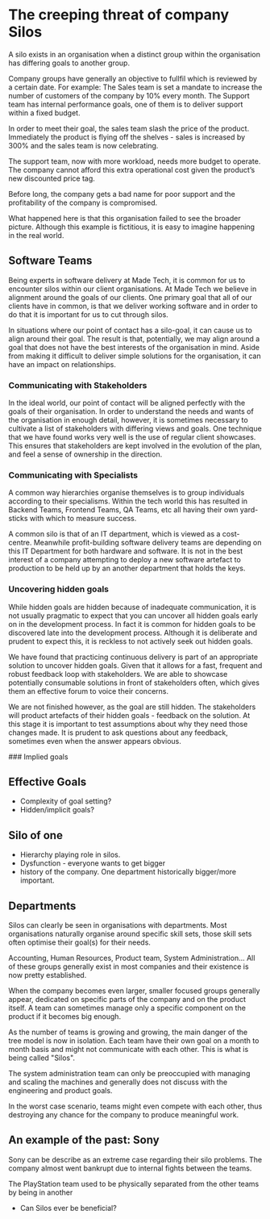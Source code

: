 # The creeping threat of company Silos

A silo exists in an organisation when a distinct group within the organisation has differing goals to another group.

Company groups have generally an objective to fullfil which is reviewed by a certain date.
For example:
The Sales team is set a mandate to increase the number of customers of the company by 10% every month.
The Support team has internal performance goals, one of them is to deliver support within a fixed budget.

In order to meet their goal, the sales team slash the price of the product.
Immediately the product is flying off the shelves - sales is increased by 300% and the sales team is now celebrating.

The support team, now with more workload, needs more budget to operate.
The company cannot afford this extra operational cost given the product’s new discounted price tag.

Before long, the company gets a bad name for poor support and the profitability of the company is compromised.

What happened here is that this organisation failed to see the broader picture.
Although this example is fictitious, it is easy to imagine happening in the real world.

## Software Teams

Being experts in software delivery at Made Tech, it is common for us to encounter silos within our client organisations.
At Made Tech we believe in alignment around the goals of our clients.
One primary goal that all of our clients have in common, is that we deliver working software and in order to do that it is important for us to cut through silos.

In situations where our point of contact has a silo-goal, it can cause us to align around their goal.
The result is that, potentially, we may align around a goal that does not have the best interests of the organisation in mind.
Aside from making it difficult to deliver simple solutions for the organisation, it can have an impact on relationships.

### Communicating with Stakeholders

In the ideal world, our point of contact will be aligned perfectly with the goals of their organisation.
In order to understand the needs and wants of the organisation in enough detail, however, it is sometimes necessary to cultivate a list of stakeholders with differing views and goals.
One technique that we have found works very well is the use of regular client showcases.
This ensures that stakeholders are kept involved in the evolution of the plan, and feel a sense of ownership in the direction.

### Communicating with Specialists

A common way hierarchies organise themselves is to group individuals according to their specialisms.
Within the tech world this has resulted in Backend Teams, Frontend Teams, QA Teams, etc all having their own yard-sticks with which to measure success.

A common silo is that of an IT department, which is viewed as a cost-centre.
Meanwhile profit-building software delivery teams are depending on this IT Department for both hardware and software.
It is not in the best interest of a company attempting to deploy a new software artefact to production to be held up by an another department that holds the keys.

### Uncovering hidden goals

While hidden goals are hidden because of inadequate communication, it is not usually pragmatic to expect that you can uncover all hidden goals early on in the development process.
In fact it is common for hidden goals to be discovered late into the development process.
Although it is deliberate and prudent to expect this, it is reckless to not actively seek out hidden goals.

We have found that practicing continuous delivery is part of an appropriate solution to uncover hidden goals.
Given that it allows for a fast, frequent and robust feedback loop with stakeholders.
We are able to showcase potentially consumable solutions in front of stakeholders often, which gives them an effective forum to voice their concerns.

We are not finished however, as the goal are still hidden.
The stakeholders will product artefacts of their hidden goals - feedback on the solution.
At this stage it is important to test assumptions about why they need those changes made.
It is prudent to ask questions about any feedback, sometimes even when the answer appears obvious.

### Implied goals



## Effective Goals

- Complexity of goal setting?
- Hidden/implicit goals?

## Silo of one

- Hierarchy playing role in silos.
- Dysfunction - everyone wants to get bigger
- history of the company. One department historically bigger/more important.

## Departments

Silos can clearly be seen in organisations with departments. Most organisations naturally organise around specific skill sets, those skill sets often optimise their goal(s) for their needs.

Accounting, Human Resources, Product team, System Administration... All of these groups generally exist in most companies and their existence is now pretty established.

When the company becomes even larger, smaller focused groups generally appear, dedicated on specific parts of the company and on the product itself. A team can sometimes manage only a specific component on the product if it becomes big enough.

As the number of teams is growing and growing, the main danger of the tree model is now in isolation. Each team have their own goal on a month to month basis and might not communicate with each other. This is what is being called "Silos".



The system administration team can only be preoccupied with managing and scaling the machines and generally does not discuss with the engineering and product goals.

In the worst case scenario, teams might even compete with each other, thus destroying any chance for the company to produce meaningful work.

## An example of the past: Sony

Sony can be describe as an extreme case regarding their silo problems. The company almost went bankrupt due to internal fights between the teams.

The PlayStation team used to be physically separated from the other teams by being in another

- Can Silos ever be beneficial?


